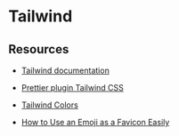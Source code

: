 # Tailwind

## Resources

- [Tailwind documentation](https://tailwindcss.com/docs/guides/vite)

- [Prettier plugin Tailwind CSS](https://github.com/tailwindlabs/prettier-plugin-tailwindcss)

- [Tailwind Colors](https://tailwindcss.com/docs/customizing-colors)

- [How to Use an Emoji as a Favicon Easily](https://css-tricks.com/emoji-as-a-favicon/)
